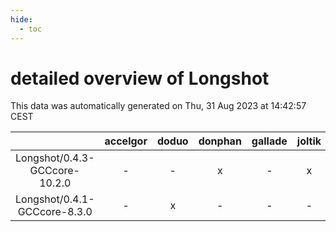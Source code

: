 ```yaml
---
hide:
  - toc
---
```


detailed overview of Longshot
=============================


This data was automatically generated on Thu, 31 Aug 2023 at 14:42:57 CEST  

| |accelgor|doduo|donphan|gallade|joltik|skitty|swalot|victini|
| :---: | :---: | :---: | :---: | :---: | :---: | :---: | :---: | :---: |
|Longshot/0.4.3-GCCcore-10.2.0|-|-|x|-|x|-|-|-|
|Longshot/0.4.1-GCCcore-8.3.0|-|x|-|-|-|-|-|-|
